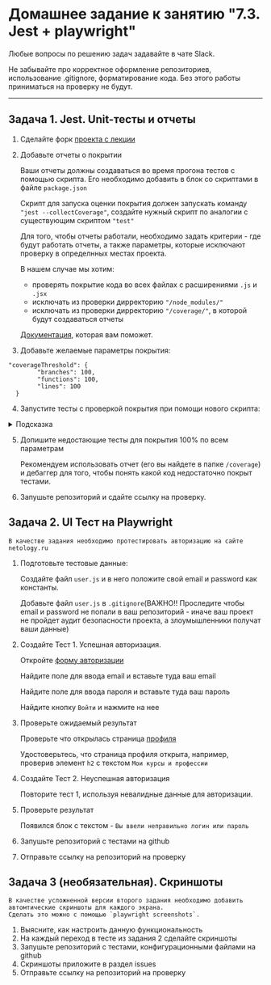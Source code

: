 # Домашнее задание к занятию "7.3. Jest + playwright"

Любые вопросы по решению задач задавайте в чате Slack.

Не забывайте про корректное оформление репозиториев, использование .gitignore, форматирование кода. Без этого работы приниматься на проверку не будут.

---

## Задача 1. Jest. Unit-тесты и отчеты

1. Сделайте форк [проекта с лекции](https://github.com/netology-code/jsaqa-code/tree/main/7.3/jest)
2. Добавьте отчеты о покрытии

    Ваши отчеты должны создаваться во время прогона тестов с помощью скрипта. Его необходимо добавить в блок со скриптами в файле `package.json`
    
    Скрипт для запуска оценки покрытия должен запускать команду `"jest --collectCoverage"`, создайте нужный скрипт по аналогии с существующим скриптом `"test"`

    Для того, чтобы отчеты работали, необходимо задать критерии - где будут работать отчеты, а также параметры, которые исключают проверку в определнных местах проекта.

    В нашем случае мы хотим:

    - проверять покрытие кода во всех файлах с расширениями `.js` и `.jsx`
    - исключать из проверки дирректорию `"/node_modules/"`
    - исключать из проверки дирректорию `"/coverage/"`, в которой будут создаваться отчеты

    [Документация](https://jestjs.io/docs/configuration#coveragedirectory-string), которая вам поможет.

3. Добавьте желаемые параметры покрытия:
```
"coverageThreshold": {
        "branches": 100,
        "functions": 100,
        "lines": 100
  }
```

4. Запустите тесты с проверкой покрытия при помощи нового скрипта: 


<details>
  <summary>Подсказка</summary>
  
  Подсказки смотреть не хорошо 😈!
  
  Но раз уж вы посмотрели, то примерно так должны выглядеть скрипт и команда для его запуска: 

  ```"coverage": "jest --collectCoverage"``` 

  ```npm run coverage```
</details>


5. Допишите недостающие тесты для покрытия 100% по всем параметрам

    Рекомендуем использовать отчет (его вы найдете в папке `/coverage`) и дебаггер для того, чтобы понять какой код недостаточно покрыт тестами.

6. Запушьте репозиторий и сдайте ссылку на проверку.



## Задача 2. UI Тест на Playwright

    В качестве задания необходимо протестировать авторизацию на сайте netology.ru

1. Подготовьте тестовые данные:

    Cоздайте файл `user.js` и в него положите свой email и password как константы.

    Добавьте файл `user.js` в `.gitignore`(ВАЖНО!! Проследите чтобы email и password не попали в ваш репозиторий - иначе ваш проект не пройдет аудит безопасности проекта, а злоумышленники получат ваши данные)

2. Создайте Тест 1. Успешная авторизация.

    Откройте [форму авторизации](https://netology.ru/?modal=sign_in)

    Найдите поле для ввода email и вставьте туда ваш email

    Найдите поле для ввода пароля и вставьте туда ваш пароль

    Найдите кнопку `Войти` и нажмите на нее

3. Проверьте ожидаемый результат

    Проверьте что открылась страница [профиля](https://netology.ru/profile)

    Удостоверьтесь, что страница профиля открыта, например, проверив элемент `h2` с текстом `Мои курсы и профессии`

4. Создайте Тест 2. Неуспешная авторизация

    Повторите тест 1, используя невалидные данные для авторизации.

5. Проверьте результат

    Появился блок с текстом - `Вы ввели неправильно логин или пароль`

6. Запушьте репозиторий с тестами на github

7. Отправьте ссылку на репозиторий на проверку

## Задача 3 (необязательная). Скриншоты

    В качестве усложненной версии второго задания необходимо добавить автомтические скриншоты для каждого экрана. 
    Сделать это можно с помощью `playwright screenshots`. 

1. Выясните, как настроить данную функциональность
2. На каждый переход в тесте из задания 2 сделайте скриншоты
3. Запушьте репозиторий с тестами, конфигурационными файлами на github
4. Скриншоты приложите в раздел issues
5. Отправьте ссылку на репозиторий на проверку
